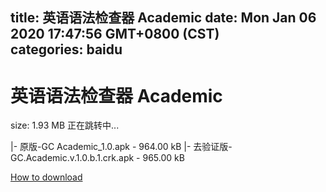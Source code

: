 
title: 英语语法检查器 Academic
date: Mon Jan 06 2020 17:47:56 GMT+0800 (CST)    
categories: baidu
---

# 英语语法检查器 Academic
size: 1.93 MB
 正在跳转中...
 
|- 原版-GC Academic_1.0.apk - 964.00 kB
|- 去验证版-GC.Academic.v.1.0.b.1.crk.apk - 965.00 kB

[How to download](https://bpcam.bemobtrk.com/go/2ceec3aa-1ca2-46d6-b9ff-aaa5c184517c?jno=1394)